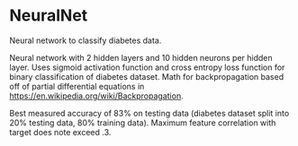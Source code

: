 # NeuralNet
Neural network to classify diabetes data.

Neural network with 2 hidden layers and 10 hidden neurons per hidden layer. Uses sigmoid activation function and cross entropy loss function for binary classification of diabetes dataset. Math for backpropagation based off of partial differential equations in https://en.wikipedia.org/wiki/Backpropagation.

Best measured accuracy of 83% on testing data (diabetes dataset split into 20% testing data, 80% training data). Maximum feature correlation with target does note exceed .3.
